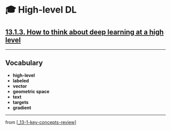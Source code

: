 # 🎓 High-level DL

## [**13.1.3.** How to think about deep learning at a high level](https://livebook.manning.com/book/deep-learning-with-javascript/chapter-13/22)

---

## **Vocabulary**

- **high-level**
- **labeled**
- **vector**
- **geometric space**
- **text**
- **targets**
- **gradient**

---
from [[_13-1-key-concepts-review]]

[//begin]: # "Autogenerated link references for markdown compatibility"
[_13-1-key-concepts-review]: _13-1-key-concepts-review.md "🎓 Key Concepts"
[//end]: # "Autogenerated link references"